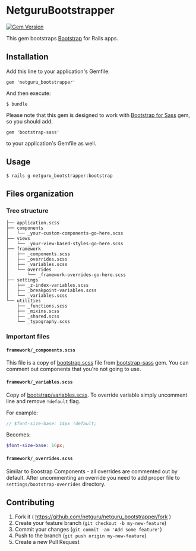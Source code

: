# NetguruBootstrapper

[![Gem Version](https://badge.fury.io/rb/netguru_bootstrapper.svg)](http://badge.fury.io/rb/netguru_bootstrapper)

This gem bootstraps [Bootstrap](http://getbootstrap.com/) for Rails apps.

## Installation

Add this line to your application's Gemfile:
```
gem 'netguru_bootstrapper'
```

And then execute:
```
$ bundle
```

Please note that this gem is designed to work with [Bootstrap for Sass](https://github.com/twbs/bootstrap-sass) gem, so you should add:
```
gem 'bootstrap-sass'
```
to your application's Gemfile as well.

## Usage
```
$ rails g netguru_bootstrapper:bootstrap
```

## Files organization

### Tree structure
```
├── application.scss
├── components
│   └── _your-custom-components-go-here.scss
├── views
│   └── _your-view-based-styles-go-here.scss
├── framework
│   ├── _components.scss
│   ├── _overrides.scss
│   ├── _variables.scss
│   └── overrides
│       └── _framework-overrides-go-here.scss
├── settings
│   ├── _z-index-variables.scss
│   ├── _breakpoint-variables.scss
│   └── _variables.scss
└── utilities
    ├── _functions.scss
    ├── _mixins.scss
    ├── _shared.scss
    └── _typography.scss
```

### Important files

#### <code>framework/_components.scss</code>
This file is a copy of [bootstrap.scss](https://github.com/twbs/bootstrap-sass/blob/master/assets/stylesheets/_bootstrap.scss) file from [bootstrap-sass](https://github.com/twbs/bootstrap-sass) gem. You can comment out components that you're not going to use.

#### <code>framework/_variables.scss</code>
Copy of [bootstrap/variables.scss](https://github.com/twbs/bootstrap-sass/blob/master/assets/stylesheets/bootstrap/_variables.scss). To override variable simply uncomment line and remove <code>!default</code> flag.

For example:
```scss
// $font-size-base: 14px !default;
```

Becomes:
```scss
$font-size-base: 16px;
```

#### <code>framework/_overrides.scss</code>

Similar to Boostrap Components - all overrides are commented out by default. After uncommenting an override you need to add proper file to <code>settings/bootstrap-overrides</code> directory.


## Contributing

1. Fork it ( https://github.com/netguru/netguru_bootstrapper/fork )
2. Create your feature branch (`git checkout -b my-new-feature`)
3. Commit your changes (`git commit -am 'Add some feature'`)
4. Push to the branch (`git push origin my-new-feature`)
5. Create a new Pull Request
